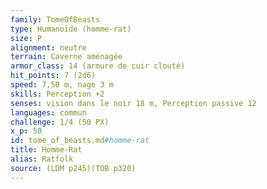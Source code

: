 ```yaml
---
family: TomeOfBeasts
type: Humanoïde (homme-rat)
size: P
alignment: neutre
terrain: Caverne aménagée
armor_class: 14 (armure de cuir clouté)
hit_points: 7 (2d6)
speed: 7,50 m, nage 3 m
skills: Perception +2
senses: vision dans le noir 18 m, Perception passive 12
languages: commun
challenge: 1/4 (50 PX)
x_p: 50
id: tome_of_beasts.md#homme-rat
title: Homme-Rat
alias: Ratfolk
source: (LDM p245)(TOB p320)
---
```



